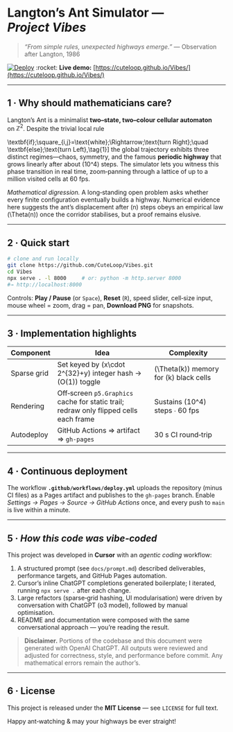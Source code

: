 # Langton’s Ant Simulator — *Project Vibes*

> *“From simple rules, unexpected highways emerge.”* — Observation after Langton, 1986

[![Deploy](https://github.com/CuteLoop/Vibes/actions/workflows/deploy.yml/badge.svg)](https://github.com/CuteLoop/Vibes/actions/workflows/deploy.yml)
\:rocket: **Live demo:** [https://cuteloop.github.io/Vibes/](https://cuteloop.github.io/Vibes/)

---

## 1 · Why should mathematicians care?

Langton’s Ant is a minimalist **two–state, two–colour cellular automaton** on $\mathbb Z^2$.  Despite the trivial local rule


\textbf{if}\;\square_{i,j}=\text{white}\;\Rightarrow\;\text{turn Right};\quad
\textbf{else}\;\text{turn Left},\tag{1}\]
the global trajectory exhibits three distinct regimes—chaos, symmetry, and the famous **periodic highway** that grows linearly after about \(10^4\) steps.  The simulator lets you witness this phase transition in real time, zoom‑panning through a lattice of up to a million visited cells at 60 fps.

*Mathematical digression.*  A long‑standing open problem asks whether every finite configuration eventually builds a highway. Numerical evidence here suggests the ant’s displacement after \(n\) steps obeys an empirical law \(\Theta(n)\) once the corridor stabilises, but a proof remains elusive.

---

## 2 · Quick start
```bash
# clone and run locally
git clone https://github.com/CuteLoop/Vibes.git
cd Vibes
npx serve . -l 8000     # or: python -m http.server 8000
#→ http://localhost:8000
```
Controls: **Play / Pause** (or `Space`), **Reset** (`R`), speed slider, cell‑size input, mouse wheel = zoom, drag = pan, **Download PNG** for snapshots.

---

## 3 · Implementation highlights
| Component | Idea | Complexity |
|-----------|------|-----------|
| Sparse grid | Set keyed by \(x\cdot 2^{32}+y\) integer hash → \(O(1)\) toggle | \(\Theta(k)\) memory for \(k\) black cells |
| Rendering  | Off‑screen `p5.Graphics` cache for static trail; redraw only flipped cells each frame | Sustains \(10^4\) steps ∙ 60 fps |
| Autodeploy | GitHub Actions ⇒ artifact ⇒ `gh-pages` | 30 s CI round‑trip |

---

## 4 · Continuous deployment
The workflow **`.github/workflows/deploy.yml`** uploads the repository (minus CI files) as a Pages artifact and publishes to the `gh-pages` branch.  Enable *Settings → Pages → Source → GitHub Actions* once, and every push to `main` is live within a minute.

---

## 5 · *How this code was vibe‑coded*
This project was developed in **Cursor** with an *agentic coding* workflow:
1. A structured prompt (see `docs/prompt.md`) described deliverables, performance targets, and GitHub Pages automation.
2. Cursor’s inline ChatGPT completions generated boilerplate; I iterated, running `npx serve .` after each change.
3. Large refactors (sparse‑grid hashing, UI modularisation) were driven by conversation with ChatGPT (o3 model), followed by manual optimisation.
4. README and documentation were composed with the same conversational approach — you’re reading the result.

> **Disclaimer.** Portions of the codebase and this document were generated with OpenAI ChatGPT.  All outputs were reviewed and adjusted for correctness, style, and performance before commit.  Any mathematical errors remain the author’s.

---

## 6 · License
This project is released under the **MIT License** — see `LICENSE` for full text.

Happy ant‑watching & may your highways be ever straight!


